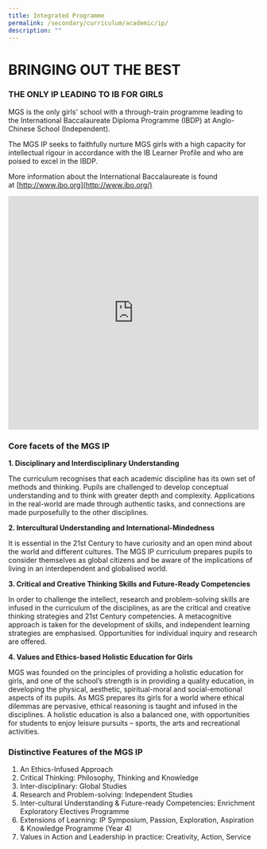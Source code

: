 ```yaml
---
title: Integrated Programme
permalink: /secondary/curriculum/academic/ip/
description: ""
---
```




# BRINGING OUT THE BEST

### THE ONLY IP LEADING TO IB FOR GIRLS

MGS is the only girls' school with a through-train programme leading to the&nbsp;International Baccalaureate Diploma Programme (IBDP) at Anglo-Chinese School (Independent). 

The MGS IP seeks to faithfully nurture MGS girls with a high capacity for intellectual&nbsp;rigour in accordance with the IB Learner Profile and who are poised to excel in the IBDP.

More information about the International Baccalaureate is found at&nbsp;[http://www.ibo.org](http://www.ibo.org/)


<div style="width:100%; height:470px">
<iframe allowfullscreen="true" height="100%" width="100%" frameborder="0" src="https://docs.google.com/presentation/d/e/2PACX-1vScZdQ4Oq3rbqBaNDg1bHH4qTIbuH1_gHG5NawZ1DPgkLfViOppNLEAKe0G1GukrXLntDbwN3m5WapE/embed?start=false&amp;loop=false&amp;delayms=3000"></iframe>
</div>



### Core facets of the MGS IP


**1. Disciplinary and Interdisciplinary Understanding**

The curriculum recognises that each academic discipline has its own set of methods and thinking. Pupils are challenged to develop conceptual understanding and to think with greater depth and complexity. Applications in the real-world are made through authentic tasks, and connections are made purposefully to the other disciplines.

  

**2. Intercultural Understanding and International-Mindedness**

It is essential in the 21st Century to have curiosity and an open mind about the world and different cultures. The MGS IP curriculum prepares pupils to consider themselves as global citizens and be aware of the implications of living in an interdependent and globalised world.

  

**3. Critical and Creative Thinking Skills and Future-Ready Competencies**

In order to challenge the intellect, research and problem-solving skills are infused in the curriculum of the disciplines, as are the critical and creative thinking strategies and 21st Century competencies. A metacognitive approach is taken for the development of skills, and independent learning strategies are emphasised. Opportunities for individual inquiry and research are offered.&nbsp;

  

**4. Values and Ethics-based Holistic Education for Girls**

MGS was founded on the principles of providing a holistic education for girls, and one of the school’s strength is in providing a quality education, in developing the physical, aesthetic, spiritual-moral and social-emotional aspects of its pupils. As MGS prepares its girls for a world where ethical dilemmas are pervasive, ethical reasoning is taught and infused in the disciplines. A holistic education is also a balanced one, with opportunities for students to enjoy leisure pursuits – sports, the arts and recreational activities.

 

### Distinctive Features of the MGS IP
  
1.   An Ethics-Infused Approach
2.   Critical Thinking: Philosophy, Thinking and Knowledge
3.   Inter-disciplinary: Global Studies
4.   Research and Problem-solving: Independent Studies
5.   Inter-cultural Understanding &amp; Future-ready Competencies: Enrichment Exploratory Electives Programme
6.   Extensions of Learning: IP Symposium, Passion, Exploration, Aspiration &amp; Knowledge Programme (Year 4)
7.   Values in Action and Leadership in practice: Creativity, Action, Service
